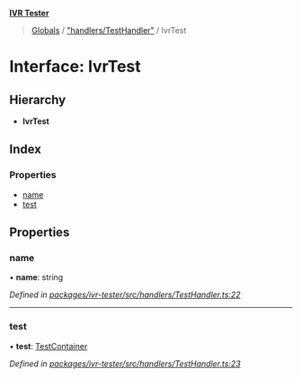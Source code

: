 **[IVR Tester](../README.md)**

> [Globals](../README.md) / ["handlers/TestHandler"](../modules/_handlers_testhandler_.md) / IvrTest

# Interface: IvrTest

## Hierarchy

* **IvrTest**

## Index

### Properties

* [name](_handlers_testhandler_.ivrtest.md#name)
* [test](_handlers_testhandler_.ivrtest.md#test)

## Properties

### name

•  **name**: string

*Defined in [packages/ivr-tester/src/handlers/TestHandler.ts:22](https://github.com/SketchingDev/ivr-tester/blob/a93dd5f/packages/ivr-tester/src/handlers/TestHandler.ts#L22)*

___

### test

•  **test**: [TestContainer](_handlers_testhandler_.testcontainer.md)

*Defined in [packages/ivr-tester/src/handlers/TestHandler.ts:23](https://github.com/SketchingDev/ivr-tester/blob/a93dd5f/packages/ivr-tester/src/handlers/TestHandler.ts#L23)*
